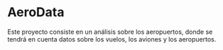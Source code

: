 # AeroData
Este proyecto consiste en un análisis sobre los aeropuertos, donde se tendrá en cuenta datos sobre los vuelos, los aviones y los aeropuertos.
